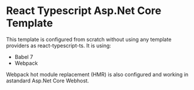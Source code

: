 # React Typescript Asp.Net Core Template
This template is configured from scratch without using any template providers as react-typescript-ts.
It is using:
- Babel 7
- Webpack

Webpack hot module replacement (HMR) is also configured and working in astandard Asp.Net Core Webhost.
